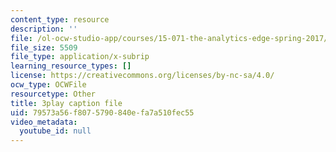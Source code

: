 ```yaml
---
content_type: resource
description: ''
file: /ol-ocw-studio-app/courses/15-071-the-analytics-edge-spring-2017/79573a56f8075790840efa7a510fec55_EOWyWHTA_vQ.vtt
file_size: 5509
file_type: application/x-subrip
learning_resource_types: []
license: https://creativecommons.org/licenses/by-nc-sa/4.0/
ocw_type: OCWFile
resourcetype: Other
title: 3play caption file
uid: 79573a56-f807-5790-840e-fa7a510fec55
video_metadata:
  youtube_id: null
---
```

